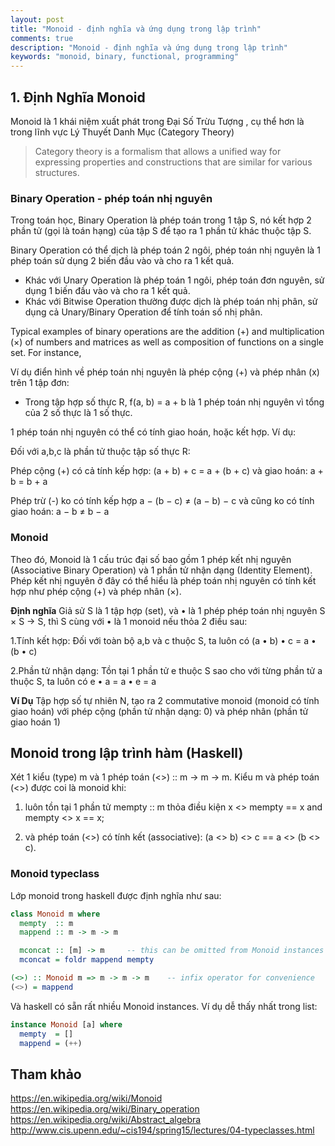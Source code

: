 ```yaml
---
layout: post
title: "Monoid - định nghĩa và ứng dụng trong lập trình"
comments: true
description: "Monoid - định nghĩa và ứng dụng trong lập trình"
keywords: "monoid, binary, functional, programming"
---
```


## 1. Định Nghĩa Monoid

Monoid là 1 khái niệm xuất phát trong Đại Số Trừu Tượng , cụ thể hơn là trong lĩnh vực Lý Thuyết Danh Mục (Category Theory)

> Category theory is a formalism that allows a unified way for expressing properties and constructions that are similar for various structures.

### Binary Operation - phép toán nhị nguyên

Trong toán học, Binary Operation là phép toán trong 1 tập S, nó kết hợp 2 phần tử (gọi là toán hạng) của tập S để tạo ra 1 phần tử khác thuộc tập S.

Binary Operation có thể dịch là phép toán 2 ngôi, phép toán nhị nguyên là 1 phép toán sử dụng 2 biến đầu vào và cho ra 1 kết quả.
* Khác với Unary Operation là phép toán 1 ngôi, phép toán đơn nguyên, sử dụng 1 biến đầu vào và cho ra 1 kết quả.
* Khác với Bitwise Operation thường được dịch là phép toán nhị phân, sử dụng cả Unary/Binary Operation để tính toán số nhị phân.  

Typical examples of binary operations are the addition (+) and multiplication (×) of numbers and matrices as well as composition of functions on a single set. For instance,

Ví dụ điển hình về phép toán nhị nguyên là phép cộng (+) và phép nhân (x) trên 1 tập đơn:
* Trong tập hợp số thực R, f(a, b) = a + b là 1 phép toán nhị nguyên vì tổng của 2 số thực là 1 số thực.

1 phép toán nhị nguyên có thể có tính giao hoán, hoặc kết hợp. Ví dụ:

Đối với a,b,c là phần tử thuộc tập số thực R:

Phép cộng (+) có cả tính kếp hợp: (a + b) + c = a + (b + c) và giao hoán: a + b = b + a 

Phép trừ (-) ko có tính kếp hợp a − (b − c) ≠ (a − b) − c và cũng ko có tính giao hoán: a − b ≠ b − a

### Monoid

Theo đó, Monoid là 1 cấu trúc đại số bao gồm 1 phép kết nhị nguyên (Associative Binary Operation) và 1 phần tử nhận dạng (Identity Element). Phép kết nhị nguyên ở đây có thể hiểu là phép toán nhị nguyên có tính kết hợp như phép cộng (+) và phép nhân (×).

**Định nghĩa**
Giả sử S là 1 tập hợp (set), và • là 1 phép phép toán nhị nguyên S × S → S, thì S cùng với • là 1 monoid nếu thỏa 2 điều sau:

1.Tính kết hợp: Đối với toàn bộ a,b và c thuộc S, ta luôn có (a • b) • c = a • (b • c)

2.Phần tử nhận dạng: Tồn tại 1 phần tử e thuộc S sao cho với từng phần tử a thuộc S, ta luôn có  e • a = a • e = a

**Ví Dụ**
Tập hợp số tự nhiên N, tạo ra 2 commutative monoid (monoid có tính giao hoán) với phép cộng (phần tử nhận dạng: 0) và phép nhân (phần tử giao hoán 1)

## Monoid trong lập trình hàm (Haskell)

Xét 1 kiểu (type) m và 1 phép toán (<>) :: m -> m -> m. Kiểu m và phép toán (<>) được coi là monoid khi:
1. luôn tồn tại 1 phần tử mempty :: m thỏa điều kiện x <> mempty == x and mempty <> x == x;

2. và phép toán (<>) có tính kết (associative): (a <> b) <> c == a <> (b <> c).

### Monoid typeclass

Lớp monoid trong haskell được định nghĩa như sau:

```haskell
class Monoid m where
  mempty  :: m
  mappend :: m -> m -> m

  mconcat :: [m] -> m     -- this can be omitted from Monoid instances
  mconcat = foldr mappend mempty

(<>) :: Monoid m => m -> m -> m    -- infix operator for convenience
(<>) = mappend
```
Và haskell có sẵn rất nhiều Monoid instances. Ví dụ dễ thấy nhất trong list:

```haskell
instance Monoid [a] where
  mempty  = []
  mappend = (++)
```

## Tham khảo

https://en.wikipedia.org/wiki/Monoid
https://en.wikipedia.org/wiki/Binary_operation
https://en.wikipedia.org/wiki/Abstract_algebra
http://www.cis.upenn.edu/~cis194/spring15/lectures/04-typeclasses.html